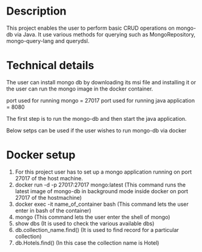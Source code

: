 # Description
This project enables the user to perform basic CRUD operations on mongo-db via Java.
It use various methods for querying such as MongoRepository, mongo-query-lang and querydsl.

# Technical details
The user can install mongo db by downloading its msi file and installing it or 
the user can run the mongo image in the docker container. 

port used for running mongo = 27017
port used for running java application = 8080

The first step is to run the mongo-db and then start the java application.

Below setps can be used if the user wishes to run mongo-db via docker

# Docker setup
1) For this project user has to set up a mongo application running on port 27017 of the host machine.
2) docker run -d -p 27017:27017 mongo:latest (This command runs the latest image of mongo-db in background mode inside docker on port 27017 of the hostmachine)
3) docker exec -it name_of_container bash (This command lets the user enter in bash of the container)
4) mongo (This command lets the user enter the shell of mongo)
5) show dbs (It is used to check the various available dbs)
6) db.collection_name.find() (It is used to find record for a particular collection)
7) db.Hotels.find() (In this case the collection name is Hotel)
